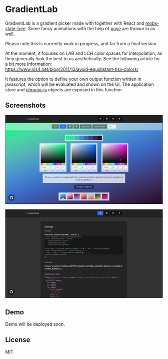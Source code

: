# GradientLab

GradientLab is a gradient picker made with together with React and [mobx-state-tree](https://github.com/mobxjs/mobx-state-tree). Some fancy animations with the help of [pose](https://popmotion.io/pose/) are thrown in as well.

Please note this is currently work in progress, and far from a final version.

At the moment, it focuses on LAB and LCH color spaces for interpolation, as they generally look the best to us aesthetically. See the following article for a bit more information:\
https://www.vis4.net/blog/2011/12/avoid-equidistant-hsv-colors/

It features the option to define your own output function written in javascript, which will be evaluated and shown on the UI. The application store and [chroma-js](https://github.com/gka/chroma.js/) objects are exposed in this function.
 
## Screenshots
![Home](/media/screenshot-0.jpg)

![Settings](/media/screenshot-1.jpg)

## Demo
Demo will be deployed soon.

## License
MIT